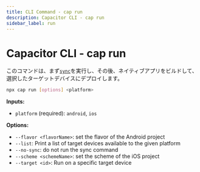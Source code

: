 ```yaml
---
title: CLI Command - cap run
description: Capacitor CLI - cap run
sidebar_label: run
---
```


# Capacitor CLI - cap run

このコマンドは、まず[`sync`](/docs/cli/commands/sync)を実行し、その後、ネイティブアプリをビルドして、選択したターゲットデバイスにデプロイします。

```bash
npx cap run [options] <platform>
```

<strong>Inputs:</strong>

- `platform` (required): `android`, `ios`

<strong>Options:</strong>

- `--flavor <flavorName>`: set the flavor of the Android project
- `--list`: Print a list of target devices available to the given platform
- `--no-sync`: do not run the sync command
- `--scheme <schemeName>`: set the scheme of the iOS project
- `--target <id>`: Run on a specific target device

